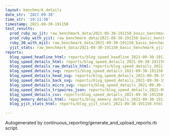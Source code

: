 ```yaml
---
layout: benchmark_details
date_str: '2021-09-30'
time_str: '19:11:50'
timestamp: 2021-09-30-191150
test_results:
  prod_ruby_no_jit: raw_benchmark_data/2021-09-30-191150_basic_benchmark_prod_ruby_no_jit.json
  prod_ruby_with_yjit: raw_benchmark_data/2021-09-30-191150_basic_benchmark_prod_ruby_with_yjit.json
  ruby_30_with_mjit: raw_benchmark_data/2021-09-30-191150_basic_benchmark_ruby_30_with_mjit.json
  yjit_stats: raw_benchmark_data/2021-09-30-191150_basic_benchmark_yjit_stats.json
reports:
  blog_speed_headline_html: reports/blog_speed_headline_2021-09-30-191150.html
  blog_speed_details_html: reports/blog_speed_details_2021-09-30-191150.html
  blog_speed_details_raw_details_html: reports/blog_speed_details_2021-09-30-191150.raw_details.html
  blog_speed_details_svg: reports/blog_speed_details_2021-09-30-191150.svg
  blog_speed_details_head_svg: reports/blog_speed_details_2021-09-30-191150.head.svg
  blog_speed_details_back_svg: reports/blog_speed_details_2021-09-30-191150.back.svg
  blog_speed_details_micro_svg: reports/blog_speed_details_2021-09-30-191150.micro.svg
  blog_speed_details_tripwires_json: reports/blog_speed_details_2021-09-30-191150.tripwires.json
  blog_speed_details_csv: reports/blog_speed_details_2021-09-30-191150.csv
  blog_memory_details_html: reports/blog_memory_details_2021-09-30-191150.html
  blog_yjit_stats_html: reports/blog_yjit_stats_2021-09-30-191150.html

---
```

Autogenerated by continuous_reporting/generate_and_upload_reports.rb script.
